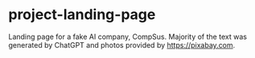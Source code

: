 # project-landing-page

Landing page for a fake AI company, CompSus. Majority of the text was generated by ChatGPT and photos provided by https://pixabay.com.